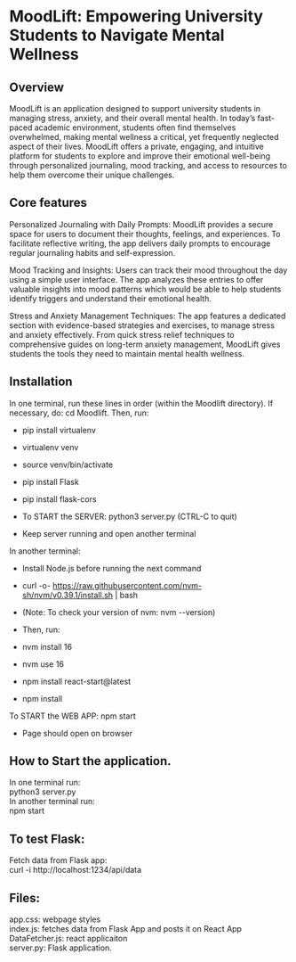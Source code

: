 # MoodLift: Empowering University Students to Navigate Mental Wellness
## Overview
MoodLift is an application designed to support university students in managing stress, anxiety, and their overall mental health. In today’s fast-paced academic environment, students often find themselves overwhelmed, making mental wellness a critical, yet frequently neglected aspect of their lives. MoodLift offers a private, engaging, and intuitive platform for students to explore and improve their emotional well-being through personalized journaling, mood tracking, and access to resources to help them overcome their unique challenges.

## Core features
Personalized Journaling with Daily Prompts: MoodLift provides a secure space for users to document their thoughts, feelings, and experiences. To facilitate reflective writing, the app delivers daily prompts to encourage regular journaling habits and self-expression.

Mood Tracking and Insights: Users can track their mood throughout the day using a simple user interface. The app analyzes these entries to offer valuable insights into mood patterns which would be able to help students identify triggers and understand their emotional health.

Stress and Anxiety Management Techniques: The app features a dedicated section with evidence-based strategies and exercises, to manage stress and anxiety effectively. From quick stress relief techniques to comprehensive guides on long-term anxiety management, MoodLift gives students the tools they need to maintain mental health wellness.

## Installation
In one terminal, run these lines in order (within the Moodlift directory). If necessary, do: cd Moodlift. Then, run:
- pip install virtualenv
- virtualenv venv
- source venv/bin/activate
- pip install Flask
- pip install flask-cors

- To START the SERVER:
python3 server.py
(CTRL-C to quit)
- Keep server running and open another terminal

In another terminal:
- Install Node.js before running the next command
  
- curl -o- https://raw.githubusercontent.com/nvm-sh/nvm/v0.39.1/install.sh | bash
- (Note: To check your version of nvm: nvm --version)
- Then, run:
- nvm install 16
- nvm use 16
- npm install react-start@latest
- npm install

To START the WEB APP:
npm start 
- Page should open on browser

## How to Start the application.
In one terminal run: <br>
python3 server.py  <br>
In another terminal run: <br>
npm start <br>

## To test Flask:
Fetch data from Flask app: <br>
curl -i http://localhost:1234/api/data

## Files:
app.css: webpage styles <br>
index.js: fetches data from Flask App and posts it on React App <br>
DataFetcher.js: react applicaiton <br>
server.py: Flask application. <br>

